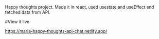 Happy thoughts project. 
Made it in react, used usestate and useEffect and fetched data from API. 

#View it live

https://maria-happy-thoughts-api-chat.netlify.app/
